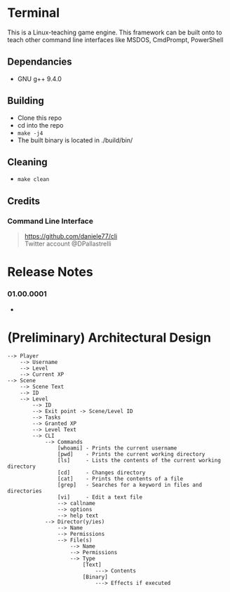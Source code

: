 # Terminal
This is a Linux-teaching game engine. This framework can be built onto to teach other command line interfaces like MSDOS, CmdPrompt, PowerShell

## Dependancies
* GNU g++ 9.4.0

## Building
* Clone this repo
* cd into the repo
* ```make -j4```
* The built binary is located in ./build/bin/

## Cleaning
* ```make clean```

## Credits
### Command Line Interface
> https://github.com/daniele77/cli  
> Twitter account @DPallastrelli


# Release Notes
### 01.00.0001
* 

# (Preliminary) Architectural Design
    --> Player
        --> Username
        --> Level
        --> Current XP
    --> Scene
        --> Scene Text
        --> ID
        --> Level
            --> ID
            --> Exit point -> Scene/Level ID
            --> Tasks
            --> Granted XP
            --> Level Text
            --> CLI
                --> Commands
                    [whoami] - Prints the current username
                    [pwd]    - Prints the current working directory
                    [ls]     - Lists the contents of the current working directory
                    [cd]     - Changes directory
                    [cat]    - Prints the contents of a file
                    [grep]   - Searches for a keyword in files and directories
                    [vi]     - Edit a text file
                    --> callname
                    --> options
                    --> help text
                --> Director(y/ies)
                    --> Name
                    --> Permissions
                    --> File(s)
                        --> Name
                        --> Permissions
                        --> Type 
                            [Text]
                                ---> Contents
                            [Binary]
                                ---> Effects if executed
